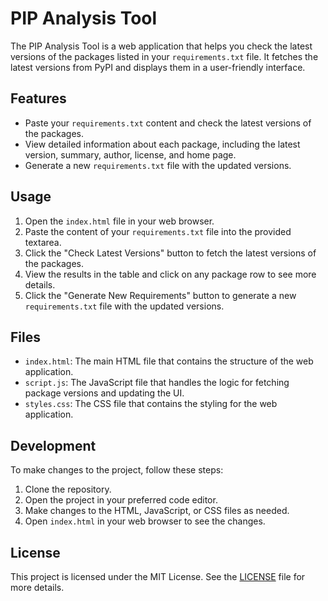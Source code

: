 # PIP Analysis Tool

The PIP Analysis Tool is a web application that helps you check the latest versions of the packages listed in your `requirements.txt` file. It fetches the latest versions from PyPI and displays them in a user-friendly interface.

## Features

- Paste your `requirements.txt` content and check the latest versions of the packages.
- View detailed information about each package, including the latest version, summary, author, license, and home page.
- Generate a new `requirements.txt` file with the updated versions.

## Usage

1. Open the `index.html` file in your web browser.
2. Paste the content of your `requirements.txt` file into the provided textarea.
3. Click the "Check Latest Versions" button to fetch the latest versions of the packages.
4. View the results in the table and click on any package row to see more details.
5. Click the "Generate New Requirements" button to generate a new `requirements.txt` file with the updated versions.

## Files

- `index.html`: The main HTML file that contains the structure of the web application.
- `script.js`: The JavaScript file that handles the logic for fetching package versions and updating the UI.
- `styles.css`: The CSS file that contains the styling for the web application.

## Development

To make changes to the project, follow these steps:

1. Clone the repository.
2. Open the project in your preferred code editor.
3. Make changes to the HTML, JavaScript, or CSS files as needed.
4. Open `index.html` in your web browser to see the changes.

## License

This project is licensed under the MIT License. See the [LICENSE](LICENSE) file for more details.

